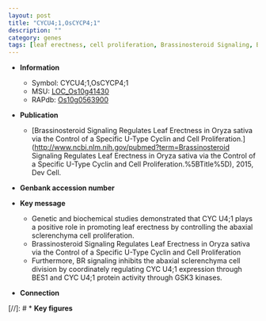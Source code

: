 ```yaml
---
layout: post
title: "CYCU4;1,OsCYCP4;1"
description: ""
category: genes
tags: [leaf erectness, cell proliferation, Brassinosteroid Signaling, Brassinosteroid, BR signaling]
---
```


* **Information**  
    + Symbol: CYCU4;1,OsCYCP4;1  
    + MSU: [LOC_Os10g41430](http://rice.uga.edu/cgi-bin/ORF_infopage.cgi?orf=LOC_Os10g41430)  
    + RAPdb: [Os10g0563900](http://rapdb.dna.affrc.go.jp/viewer/gbrowse_details/irgsp1?name=Os10g0563900)  

* **Publication**  
    + [Brassinosteroid Signaling Regulates Leaf Erectness in Oryza sativa via the Control of a Specific U-Type Cyclin and Cell Proliferation.](http://www.ncbi.nlm.nih.gov/pubmed?term=Brassinosteroid Signaling Regulates Leaf Erectness in Oryza sativa via the Control of a Specific U-Type Cyclin and Cell Proliferation.%5BTitle%5D), 2015, Dev Cell.

* **Genbank accession number**  

* **Key message**  
    + Genetic and biochemical studies demonstrated that CYC U4;1 plays a positive role  in promoting leaf erectness by controlling the abaxial sclerenchyma cell proliferation.
    + Brassinosteroid Signaling Regulates Leaf Erectness in Oryza sativa via the Control of a Specific U-Type Cyclin and Cell Proliferation
    + Furthermore, BR signaling inhibits the abaxial sclerenchyma cell division by coordinately regulating CYC U4;1 expression through BES1 and CYC U4;1 protein activity through GSK3 kinases.

* **Connection**  

[//]: # * **Key figures**  


